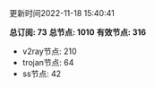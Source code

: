 更新时间2022-11-18 15:40:41

**总订阅: 73**
**总节点: 1010**
**有效节点: 316**
- v2ray节点: 210
- trojan节点: 64
- ss节点: 42
